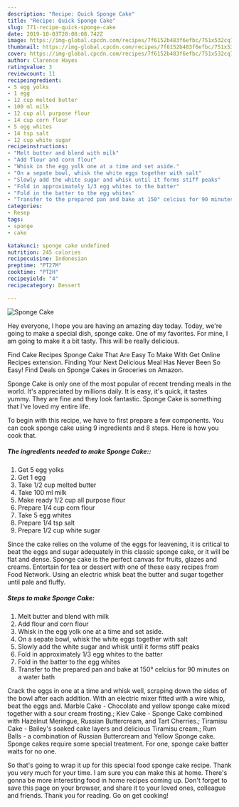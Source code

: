 ```yaml
---
description: "Recipe: Quick Sponge Cake"
title: "Recipe: Quick Sponge Cake"
slug: 771-recipe-quick-sponge-cake
date: 2019-10-03T20:08:08.742Z
image: https://img-global.cpcdn.com/recipes/7f6152b483f6efbc/751x532cq70/sponge-cake-recipe-main-photo.jpg
thumbnail: https://img-global.cpcdn.com/recipes/7f6152b483f6efbc/751x532cq70/sponge-cake-recipe-main-photo.jpg
cover: https://img-global.cpcdn.com/recipes/7f6152b483f6efbc/751x532cq70/sponge-cake-recipe-main-photo.jpg
author: Clarence Hayes
ratingvalue: 3
reviewcount: 11
recipeingredient:
- 5 egg yolks
- 1 egg
- 12 cup melted butter
- 100 ml milk
- 12 cup all purpose flour
- 14 cup corn flour
- 5 egg whites
- 14 tsp salt
- 12 cup white sugar
recipeinstructions:
- "Melt butter and blend with milk"
- "Add flour and corn flour"
- "Whisk in the egg yolk one at a time and set aside."
- "On a sepate bowl, whisk the white eggs together with salt"
- "Slowly add the white sugar and whisk until it forms stiff peaks"
- "Fold in approximately 1/3 egg whites to the batter"
- "Fold in the batter to the egg whites"
- "Transfer to the prepared pan and bake at 150° celcius for 90 minutes on a water bath"
categories:
- Resep
tags:
- sponge
- cake

katakunci: sponge cake undefined
nutrition: 245 calories
recipecuisine: Indonesian
preptime: "PT27M"
cooktime: "PT2H"
recipeyield: "4"
recipecategory: Dessert

---
```



![Sponge Cake](https://img-global.cpcdn.com/recipes/7f6152b483f6efbc/751x532cq70/sponge-cake-recipe-main-photo.jpg)

Hey everyone, I hope you are having an amazing day today. Today, we're going to make a special dish, sponge cake. One of my favorites. For mine, I am going to make it a bit tasty. This will be really delicious.

Find Cake Recipes Sponge Cake That Are Easy To Make With Get Online Recipes extension. Finding Your Next Delicious Meal Has Never Been So Easy! Find Deals on Sponge Cakes in Groceries on Amazon.

Sponge Cake is only one of the most popular of recent trending meals in the world. It's appreciated by millions daily. It is easy, it's quick, it tastes yummy. They are fine and they look fantastic. Sponge Cake is something that I've loved my entire life.


To begin with this recipe, we have to first prepare a few components. You can cook sponge cake using 9 ingredients and 8 steps. Here is how you cook that.

##### The ingredients needed to make Sponge Cake::

1. Get 5 egg yolks
1. Get 1 egg
1. Take 1/2 cup melted butter
1. Take 100 ml milk
1. Make ready 1/2 cup all purpose flour
1. Prepare 1/4 cup corn flour
1. Take 5 egg whites
1. Prepare 1/4 tsp salt
1. Prepare 1/2 cup white sugar


Since the cake relies on the volume of the eggs for leavening, it is critical to beat the eggs and sugar adequately in this classic sponge cake, or it will be flat and dense. Sponge cake is the perfect canvas for fruits, glazes and creams. Entertain for tea or dessert with one of these easy recipes from Food Network. Using an electric whisk beat the butter and sugar together until pale and fluffy. 

##### Steps to make Sponge Cake:

1. Melt butter and blend with milk
1. Add flour and corn flour
1. Whisk in the egg yolk one at a time and set aside.
1. On a sepate bowl, whisk the white eggs together with salt
1. Slowly add the white sugar and whisk until it forms stiff peaks
1. Fold in approximately 1/3 egg whites to the batter
1. Fold in the batter to the egg whites
1. Transfer to the prepared pan and bake at 150° celcius for 90 minutes on a water bath


Crack the eggs in one at a time and whisk well, scraping down the sides of the bowl after each addition. With an electric mixer fitted with a wire whip, beat the eggs and. Marble Cake - Chocolate and yellow sponge cake mixed together with a sour cream frosting.; Kiev Cake - Sponge Cake combined with Hazelnut Meringue, Russian Buttercream, and Tart Cherries.; Tiramisu Cake - Bailey&#39;s soaked cake layers and delicious Tiramisu cream.; Rum Balls - a combination of Russian Buttercream and Yellow Sponge cake. Sponge cakes require some special treatment. For one, sponge cake batter waits for no one. 

So that's going to wrap it up for this special food sponge cake recipe. Thank you very much for your time. I am sure you can make this at home. There's gonna be more interesting food in home recipes coming up. Don't forget to save this page on your browser, and share it to your loved ones, colleague and friends. Thank you for reading. Go on get cooking!
